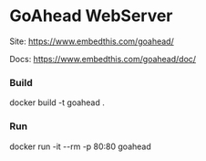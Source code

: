 # GoAhead WebServer

Site: https://www.embedthis.com/goahead/

Docs: https://www.embedthis.com/goahead/doc/

### Build
docker build -t goahead .

### Run
docker run -it --rm -p 80:80 goahead
